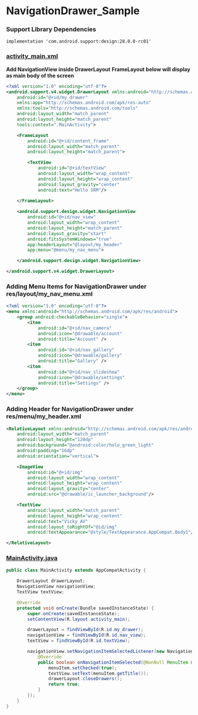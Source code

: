 # NavigationDrawer_Sample

### Support Library Dependencies

```
implementation 'com.android.support:design:28.0.0-rc01'
```

### [activity_main.xml](https://github.com/iamvickyav/NavigationDrawer_Sample/blob/master/app/src/main/res/layout/activity_main.xml)

**Add NavigationView inside DrawerLayout**
**FrameLayout below will display as main body of the screen**

```xml
<?xml version="1.0" encoding="utf-8"?>
<android.support.v4.widget.DrawerLayout xmlns:android="http://schemas.android.com/apk/res/android"
    android:id="@+id/my_drawer"
    xmlns:app="http://schemas.android.com/apk/res-auto"
    xmlns:tools="http://schemas.android.com/tools"
    android:layout_width="match_parent"
    android:layout_height="match_parent"
    tools:context=".MainActivity">

    <FrameLayout
        android:id="@+id/content_frame"
        android:layout_width="match_parent"
        android:layout_height="match_parent">

        <TextView
            android:id="@+id/textView"
            android:layout_width="wrap_content"
            android:layout_height="wrap_content"
            android:layout_gravity="center"
            android:text="Hello SRM"/>
            
    </FrameLayout>

    <android.support.design.widget.NavigationView
        android:id="@+id/nav_view"
        android:layout_width="wrap_content"
        android:layout_height="match_parent"
        android:layout_gravity="start"
        android:fitsSystemWindows="true"
        app:headerLayout="@layout/my_header"
        app:menu="@menu/my_nav_menu">

    </android.support.design.widget.NavigationView>

</android.support.v4.widget.DrawerLayout>
```
### Adding Menu Items for NavigationDrawer under res/layout/my_nav_menu.xml

```xml
<?xml version="1.0" encoding="utf-8"?>
<menu xmlns:android="http://schemas.android.com/apk/res/android">
    <group android:checkableBehavior="single">
        <item
            android:id="@+id/nav_camera"
            android:icon="@drawable/account"
            android:title="Account" />
        <item
            android:id="@+id/nav_gallery"
            android:icon="@drawable/gallery"
            android:title="Gallery" />
        <item
            android:id="@+id/nav_slideshow"
            android:icon="@drawable/settings"
            android:title="Settings" />
    </group>
</menu>
```

### Adding Header for NavigationDrawer under res/menu/my_header.xml

```xml
<RelativeLayout xmlns:android="http://schemas.android.com/apk/res/android"
    android:layout_width="match_parent"
    android:layout_height="120dp"
    android:background="@android:color/holo_green_light"
    android:padding="16dp"
    android:orientation="vertical">

    <ImageView
        android:id="@+id/img"
        android:layout_width="wrap_content"
        android:layout_height="wrap_content"
        android:layout_gravity="center"
        android:src="@drawable/ic_launcher_background"/>

    <TextView
        android:layout_width="match_parent"
        android:layout_height="wrap_content"
        android:text="Vicky AV"
        android:layout_toRightOf="@id/img"
        android:textAppearance="@style/TextAppearance.AppCompat.Body1"/>

</RelativeLayout>
```

### [MainActivity.java](https://github.com/iamvickyav/NavigationDrawer_Sample/blob/master/app/src/main/java/com/iamvickyav/jarvis/navdrawersample/MainActivity.java)

```java
public class MainActivity extends AppCompatActivity {

    DrawerLayout drawerLayout;
    NavigationView navigationView;
    TextView textView;

    @Override
    protected void onCreate(Bundle savedInstanceState) {
        super.onCreate(savedInstanceState);
        setContentView(R.layout.activity_main);

        drawerLayout = findViewById(R.id.my_drawer);
        navigationView = findViewById(R.id.nav_view);
        textView = findViewById(R.id.textView);

        navigationView.setNavigationItemSelectedListener(new NavigationView.OnNavigationItemSelectedListener() {
            @Override
            public boolean onNavigationItemSelected(@NonNull MenuItem menuItem) {
                menuItem.setChecked(true);
                textView.setText(menuItem.getTitle());
                drawerLayout.closeDrawers();
                return true;
            }
        });
    }
}
```
